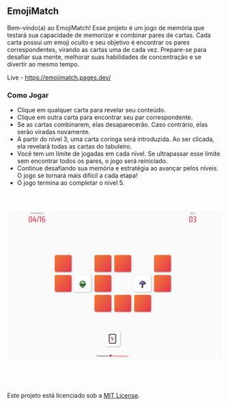 ## EmojiMatch

Bem-vindo(a) ao EmojiMatch! Esse projeto é um jogo de memória que testará sua capacidade de memorizar e combinar pares de cartas. Cada carta possui um emoji oculto e seu objetivo é encontrar os pares correspondentes, virando as cartas uma de cada vez. Prepare-se para desafiar sua mente, melhorar suas habilidades de concentração e se divertir ao mesmo tempo.

Live - https://emojimatch.pages.dev/

### Como Jogar

- Clique em qualquer carta para revelar seu conteúdo.
- Clique em outra carta para encontrar seu par correspondente.
- Se as cartas combinarem, elas desaparecerão. Caso contrário, elas serão viradas novamente.
- A partir do nível 3, uma carta coringa será introduzida. Ao ser clicada, ela revelará todas as cartas do tabuleiro.
- Você tem um limite de jogadas em cada nível. Se ultrapassar esse limite sem encontrar todos os pares, o jogo será reiniciado.
- Continue desafiando sua memória e estratégia ao avançar pelos níveis. O jogo se tornará mais difícil a cada etapa!
- O jogo termina ao completar o nível 5.

#

<br>
<div align="center">
<img alt="EmojiMatch" width="850px" src="https://github.com/William-Nogueira/EmojiMatch/blob/main/img.png?raw=true"/>
</div>

#
<br>

Este projeto está licenciado sob a [MIT License](https://github.com/William-Nogueira/EmojiMatch/blob/main/LICENSE).
